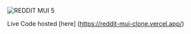 ![REDDIT MUI 5](https://user-images.githubusercontent.com/101027530/215302896-96a66e04-3f4d-40d1-b214-e56ca7d5e511.jpg)

Live Code hosted [here] (https://reddit-mui-clone.vercel.app/)
